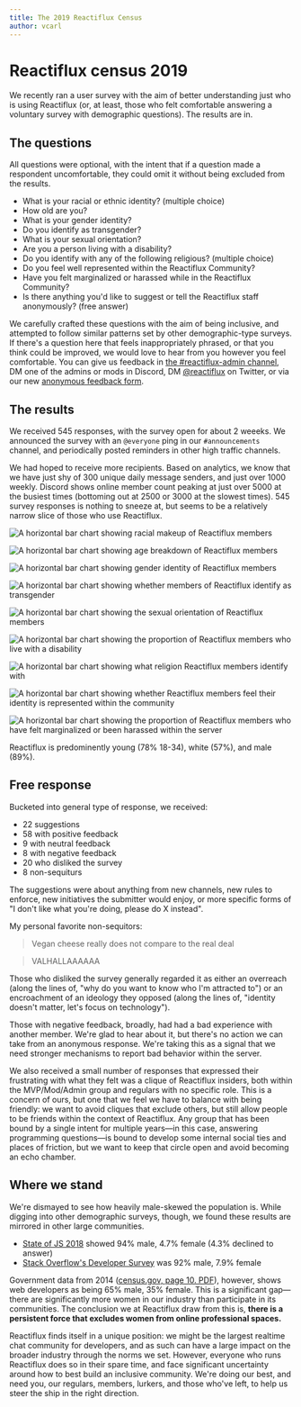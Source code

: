```yaml
---
title: The 2019 Reactiflux Census
author: vcarl
---
```


# Reactiflux census 2019

We recently ran a user survey with the aim of better understanding just who is using Reactiflux (or, at least, those who felt comfortable answering a voluntary survey with demographic questions). The results are in.

## The questions

All questions were optional, with the intent that if a question made a respondent uncomfortable, they could omit it without being excluded from the results.

- What is your racial or ethnic identity? (multiple choice)
- How old are you?
- What is your gender identity?
- Do you identify as transgender?
- What is your sexual orientation?
- Are you a person living with a disability?
- Do you identify with any of the following religious? (multiple choice)
- Do you feel well represented within the Reactiflux Community?
- Have you felt marginalized or harassed while in the Reactiflux Community?
- Is there anything you'd like to suggest or tell the Reactiflux staff anonymously? (free answer)

We carefully crafted these questions with the aim of being inclusive, and attempted to follow similar patterns set by other demographic-type surveys. If there's a question here that feels inappropriately phrased, or that you think could be improved, we would love to hear from you however you feel comfortable. You can give us feedback in [the #reactiflux-admin channel](https://discord.gg/VXpaGH), DM one of the admins or mods in Discord, DM [@reactiflux](https://twitter.com/reactiflux) on Twitter, or via our new [anonymous feedback form](/contact).

## The results

We received 545 responses, with the survey open for about 2 weeeks. We announced the survey with an `@everyone` ping in our `#announcements` channel, and periodically posted reminders in other high traffic channels.

We had hoped to receive more recipients. Based on analytics, we know that we have just shy of 300 unique daily message senders, and just over 1000 weekly. Discord shows online member count peaking at just over 5000 at the busiest times (bottoming out at 2500 or 3000 at the slowest times). 545 survey responses is nothing to sneeze at, but seems to be a relatively narrow slice of those who use Reactiflux.

![A horizontal bar chart showing racial makeup of Reactiflux members](/assets/1-race-and-enthicity.png)

![A horizontal bar chart showing age breakdown of Reactiflux members](/assets/2-age.png)

![A horizontal bar chart showing gender identity of Reactiflux members](/assets/3-gender-identity.png)

![A horizontal bar chart showing whether members of Reactiflux identify as transgender](/assets/4-transgender.png)

![A horizontal bar chart showing the sexual orientation of Reactiflux members](/assets/5-sexual-orientation.png)

![A horizontal bar chart showing the proportion of Reactiflux members who live with a disability](/assets/6-disability.png)

![A horizontal bar chart showing what religion Reactiflux members identify with](/assets/7-religion.png)

![A horizontal bar chart showing whether Reactiflux members feel their identity is represented within the community](/assets/8-representation.png)

![A horizontal bar chart showing the proportion of Reactiflux members who have felt marginalized or been harassed within the server](/assets/9-bad-experiences.png)

Reactiflux is predominently young (78% 18-34), white (57%), and male (89%).

## Free response

Bucketed into general type of response, we received:

- 22 suggestions
- 58 with positive feedback
- 9 with neutral feedback
- 8 with negative feedback
- 20 who disliked the survey
- 8 non-sequiturs

The suggestions were about anything from new channels, new rules to enforce, new initiatives the submitter would enjoy, or more specific forms of "I don't like what you're doing, please do X instead".

My personal favorite non-sequitors:

> Vegan cheese really does not compare to the real deal

> VALHALLAAAAAA

Those who disliked the survey generally regarded it as either an overreach (along the lines of, "why do you want to know who I'm attracted to") or an encroachment of an ideology they opposed (along the lines of, "identity doesn't matter, let's focus on technology").

Those with negative feedback, broadly, had had a bad experience with another member. We're glad to hear about it, but there's no action we can take from an anonymous response. We're taking this as a signal that we need stronger mechanisms to report bad behavior within the server.

We also received a small number of responses that expressed their frustrating with what they felt was a clique of Reactiflux insiders, both within the MVP/Mod/Admin group and regulars with no specific role. This is a concern of ours, but one that we feel we have to balance with being friendly: we want to avoid cliques that exclude others, but still allow people to be friends within the context of Reactiflux. Any group that has been bound by a single intent for multiple years—in this case, answering programming questions—is bound to develop some internal social ties and places of friction, but we want to keep that circle open and avoid becoming an echo chamber.

## Where we stand

We're dismayed to see how heavily male-skewed the population is. While digging into other demographic surveys, though, we found these results are mirrored in other large communities.

- [State of JS 2018](https://2018.stateofjs.com/demographics/) showed 94% male, 4.7% female (4.3% declined to answer)
- [Stack Overflow's Developer Survey](https://insights.stackoverflow.com/survey/2019#demographics) was 92% male, 7.9% female

Government data from 2014 ([census.gov, page 10. PDF](https://www.census.gov/content/dam/Census/library/publications/2016/acs/acs-35.pdf)), however, shows web developers as being 65% male, 35% female. This is a significant gap—there are significantly more women in our industry than participate in its communities. The conclusion we at Reactiflux draw from this is, **there is a persistent force that excludes women from online professional spaces.**

Reactiflux finds itself in a unique position: we might be the largest realtime chat community for developers, and as such can have a large impact on the broader industry through the norms we set. However, everyone who runs Reactiflux does so in their spare time, and face significant uncertainty around how to best build an inclusive community. We're doing our best, and need you, our regulars, members, lurkers, and those who've left, to help us steer the ship in the right direction.
